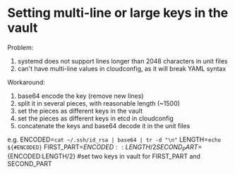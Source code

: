 Setting multi-line or large keys in the vault
===============================================

Problem:

1. systemd does not support lines longer than 2048 characters in unit files
2. can't have multi-line values in cloudconfig, as it will break YAML syntax

Workaround:

1. base64 encode the key (remove new lines)
2. split it in several pieces, with reasonable length (~1500)
3. set the pieces as different keys in the vault
4. set the pieces as different keys in etcd in cloudconfig
5. concatenate the keys and base64 decode it in the unit files

e.g. 
    ENCODED=`cat ~/.ssh/id_rsa | base64 | tr -d "\n"`
    LENGTH=`echo ${#ENCODED}`
    FIRST_PART=${ENCODED::LENGTH/2}
    SECOND_PART=${ENCODED:LENGTH/2}
    #set two keys in vault for FIRST_PART and SECOND_PART

